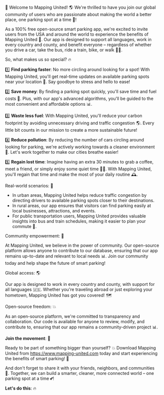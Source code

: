 🚀 Welcome to Mapping United! 🌎 We're thrilled to have you join our global community of users who are passionate about making the world a better place, one parking spot at a time 💪!

As a 100% free open-source smart parking app, we're excited to invite users from the USA and around the world to experience the benefits of Mapping United 🌟. Our app is designed to support all languages, work in every country and county, and benefit everyone – regardless of whether you drive a car, take the bus, ride a train, bike, or walk 🚶‍♀️.

So, what makes us so special? 🔥

1️⃣ **Find parking faster**: No more circling around looking for a spot! With Mapping United, you'll get real-time updates on available parking spots near your location 📍. Say goodbye to stress and hello to ease!

2️⃣ **Save money**: By finding a parking spot quickly, you'll save time and fuel costs 💸. Plus, with our app's advanced algorithms, you'll be guided to the most convenient and affordable options 📊.

3️⃣ **Waste less fuel**: With Mapping United, you'll reduce your carbon footprint by avoiding unnecessary driving and traffic congestion 🌎. Every little bit counts in our mission to create a more sustainable future!

4️⃣ **Reduce pollution**: By reducing the number of cars circling around looking for parking, we're actively working towards a cleaner environment 🌟. Let's work together to make our cities breathe easier!

5️⃣ **Regain lost time**: Imagine having an extra 30 minutes to grab a coffee, meet a friend, or simply enjoy some quiet time 💆‍♀️. With Mapping United, you'll regain that time and make the most of your daily routine 🕰️.

Real-world scenarios: 🌈

* In urban areas, Mapping United helps reduce traffic congestion by directing drivers to available parking spots closer to their destinations.
* In rural areas, our app ensures that visitors can find parking easily at local businesses, attractions, and events.
* For public transportation users, Mapping United provides valuable insights into bus and train schedules, making it easier to plan your commute 🚌.

Community empowerment: 💪

At Mapping United, we believe in the power of community. Our open-source platform allows anyone to contribute to our database, ensuring that our app remains up-to-date and relevant to local needs 📊. Join our community today and help shape the future of smart parking!

Global access: 🌎

Our app is designed to work in every country and county, with support for all languages 🇺🇸. Whether you're traveling abroad or just exploring your hometown, Mapping United has got you covered! 🗺️

Open-source freedom: 💥

As an open-source platform, we're committed to transparency and collaboration. Our code is available for anyone to review, modify, and contribute to, ensuring that our app remains a community-driven project 📊.

**Join the movement**: 💪

Ready to be part of something bigger than yourself? 💥 Download Mapping United from https://www.mapping-united.com today and start experiencing the benefits of smart parking! 🚀

And don't forget to share it with your friends, neighbors, and communities 🤩. Together, we can build a smarter, cleaner, more connected world – one parking spot at a time 💕!

**Let's do this**: 🔥